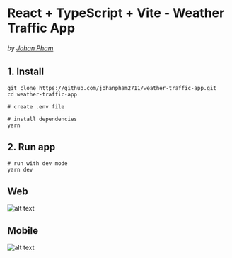 # React + TypeScript + Vite - Weather Traffic App

###### by [Johan Pham](https://github.com/johanpham2711)

## 1. Install

```
git clone https://github.com/johanpham2711/weather-traffic-app.git
cd weather-traffic-app

# create .env file

# install dependencies
yarn
```

## 2. Run app

```
# run with dev mode
yarn dev
```
## Web
![alt text](https://res.cloudinary.com/diiym2duh/image/upload/v1716980051/q4gbaatfwg7aqr0244mw.png)

## Mobile
![alt text](https://res.cloudinary.com/diiym2duh/image/upload/v1716980051/dbgg58rk8t57h3az0iji.png)